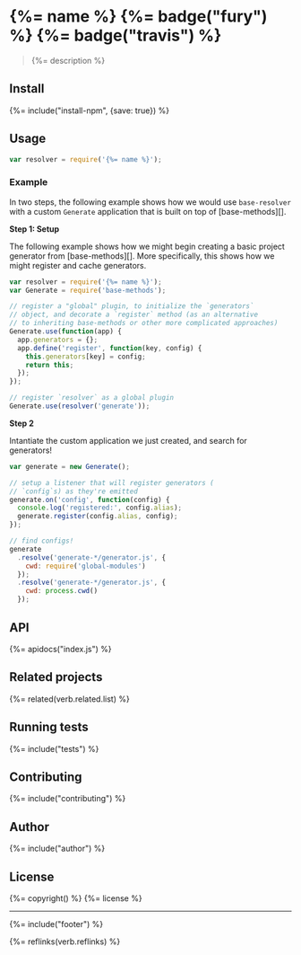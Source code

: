 # {%= name %} {%= badge("fury") %} {%= badge("travis") %}

> {%= description %}

## Install
{%= include("install-npm", {save: true}) %}

## Usage

```js
var resolver = require('{%= name %}');
```

### Example

In two steps, the following example shows how we would use `base-resolver` with a custom `Generate` application that is built on top of [base-methods][].

**Step 1: Setup**

The following example shows how we might begin creating a basic project generator from [base-methods][]. More specifically, this shows how we might register and cache generators.

```js
var resolver = require('{%= name %}');
var Generate = require('base-methods');

// register a "global" plugin, to initialize the `generators` 
// object, and decorate a `register` method (as an alternative 
// to inheriting base-methods or other more complicated approaches)
Generate.use(function(app) {
  app.generators = {};
  app.define('register', function(key, config) {
    this.generators[key] = config;
    return this;
  });
});

// register `resolver` as a global plugin
Generate.use(resolver('generate'));
```

**Step 2**

Intantiate the custom application we just created, and search for generators!

```js
var generate = new Generate();

// setup a listener that will register generators (
// `config`s) as they're emitted
generate.on('config', function(config) {
  console.log('registered:', config.alias);
  generate.register(config.alias, config);
});

// find configs!
generate
  .resolve('generate-*/generator.js', {
    cwd: require('global-modules')
  });
  .resolve('generate-*/generator.js', {
    cwd: process.cwd()
  });
```

## API
{%= apidocs("index.js") %}

## Related projects
{%= related(verb.related.list) %}  

## Running tests
{%= include("tests") %}

## Contributing
{%= include("contributing") %}

## Author
{%= include("author") %}

## License
{%= copyright() %}
{%= license %}

***

{%= include("footer") %}

{%= reflinks(verb.reflinks) %}
